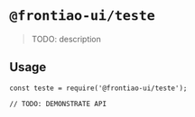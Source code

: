 # `@frontiao-ui/teste`

> TODO: description

## Usage

```
const teste = require('@frontiao-ui/teste');

// TODO: DEMONSTRATE API
```
